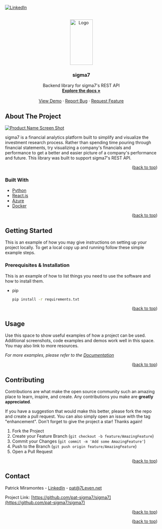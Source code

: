 <div id="top"></div>
<!--
*** Thanks for checking out the Best-README-Template. If you have a suggestion
*** that would make this better, please fork the repo and create a pull request
*** or simply open an issue with the tag "enhancement".
*** Don't forget to give the project a star!
*** Thanks again! Now go create something AMAZING! :D
-->



<!-- PROJECT SHIELDS -->
<!--
*** I'm using markdown "reference style" links for readability.
*** Reference links are enclosed in brackets [ ] instead of parentheses ( ).
*** See the bottom of this document for the declaration of the reference variables
*** for contributors-url, forks-url, etc. This is an optional, concise syntax you may use.
*** https://www.markdownguide.org/basic-syntax/#reference-style-links
-->

[![LinkedIn][linkedin-shield]][linkedin-url]

<!-- PROJECT LOGO -->
<br />
<div align="center">
  <a href="https://github.com/pat-sigma7/sigma7">
    <img src="https://i.imgur.com/FPw8rcF.png" alt="Logo" width="75" height="150">
  </a>

<h3 align="center">sigma7</h3>

  <p align="center">
    Backend library for sigma7's REST API
    <br />
    <a href="https://github.com/pat-sigma7/sigma7"><strong>Explore the docs »</strong></a>
    <br />
    <br />
    <a href="https://join.sigma7.io">View Demo</a>
    ·
    <a href="https://github.com/pat-sigma7/sigma7/issues">Report Bug</a>
    ·
    <a href="https://github.com/pat-sigma7/sigma7/issues">Request Feature</a>
  </p>
</div>


<!-- ABOUT THE PROJECT -->
## About The Project

[![Product Name Screen Shot][product-screenshot]](https://www.sigma7.io/static/media/macImage.a937538c.png)

sigma7 is a financial analytics platform built to simplify and visualize the investment research process. Rather than spending time pouring through financial statements, try visualizing a company's financials and performance to get a better and easier picture of a company's performance and future. This library was built to support sigma7's REST API. 
<p align="right">(<a href="#top">back to top</a>)</p>



### Built With

* [Python](https://www.python.org/)
* [React.js](https://reactjs.org/)
* [Azure](https://azure.microsoft.com/en-us/)
* [Docker](https://www.docker.com/)

<p align="right">(<a href="#top">back to top</a>)</p>



<!-- GETTING STARTED -->
## Getting Started

This is an example of how you may give instructions on setting up your project locally.
To get a local copy up and running follow these simple example steps.

### Prerequisites & Installation

This is an example of how to list things you need to use the software and how to install them.
* pip
  ```sh
  pip install -r requirements.txt
  ```

<p align="right">(<a href="#top">back to top</a>)</p>



<!-- USAGE EXAMPLES -->
## Usage

Use this space to show useful examples of how a project can be used. Additional screenshots, code examples and demos work well in this space. You may also link to more resources.

_For more examples, please refer to the [Documentation](https://github.com/pat-sigma7/sigma7/tree/main/docs)_

<p align="right">(<a href="#top">back to top</a>)</p>

<!-- CONTRIBUTING -->
## Contributing

Contributions are what make the open source community such an amazing place to learn, inspire, and create. Any contributions you make are **greatly appreciated**.

If you have a suggestion that would make this better, please fork the repo and create a pull request. You can also simply open an issue with the tag "enhancement".
Don't forget to give the project a star! Thanks again!

1. Fork the Project
2. Create your Feature Branch (`git checkout -b feature/AmazingFeature`)
3. Commit your Changes (`git commit -m 'Add some AmazingFeature'`)
4. Push to the Branch (`git push origin feature/AmazingFeature`)
5. Open a Pull Request

<p align="right">(<a href="#top">back to top</a>)</p>

<!-- CONTACT -->
## Contact

Patrick Miramontes - [LinkedIn](https://www.linkedin.com/in/patrick-miramontes-990683100/) - pat@7Leven.net

Project Link: [https://github.com/pat-sigma7/sigma7](https://github.com/pat-sigma7/sigma7)

<p align="right">(<a href="#top">back to top</a>)</p>


<p align="right">(<a href="#top">back to top</a>)</p>



<!-- MARKDOWN LINKS & IMAGES -->
<!-- https://www.markdownguide.org/basic-syntax/#reference-style-links -->
[contributors-shield]: https://img.shields.io/github/contributors/github_username/repo_name.svg?style=for-the-badge
[contributors-url]: https://github.com/pat-sigma7/sigma7/graphs/contributors
[forks-shield]: https://img.shields.io/github/forks/github_username/repo_name.svg?style=for-the-badge
[forks-url]: https://github.com/github_username/repo_name/network/members
[stars-shield]: https://img.shields.io/github/stars/github_username/repo_name.svg?style=for-the-badge
[stars-url]: https://github.com/github_username/repo_name/stargazers
[issues-shield]: https://img.shields.io/github/issues/github_username/repo_name.svg?style=for-the-badge
[issues-url]: https://github.com/github_username/repo_name/issues
[license-shield]: https://img.shields.io/github/license/github_username/repo_name.svg?style=for-the-badge
[license-url]: https://github.com/github_username/repo_name/blob/master/LICENSE.txt
[linkedin-shield]: https://img.shields.io/badge/-LinkedIn-black.svg?style=for-the-badge&logo=linkedin&colorB=555
[linkedin-url]: https://www.linkedin.com/in/patrick-miramontes-990683100/
[product-screenshot]: https://www.sigma7.io/static/media/macImage.a937538c.png
